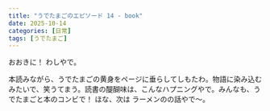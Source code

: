 ```yaml
---
title: "うでたまごのエピソード 14 - book"
date: 2025-10-14
categories: [日常]
tags: [うでたまご]
---
```


おおきに！ わしやで。

本読みながら、うでたまごの黄身をページに垂らしてしもたわ。物語に染み込むみたいで、笑うてまう。読書の醍醐味は、こんなハプニングやで。みんなも、うでたまごと本のコンビで！ ほな、次は ラーメンのの話やで～。
